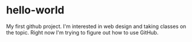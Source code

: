 # hello-world
My first github project.
I'm interested in web design and taking classes on the topic.  Right now I'm trying to figure out how to use GitHub.
